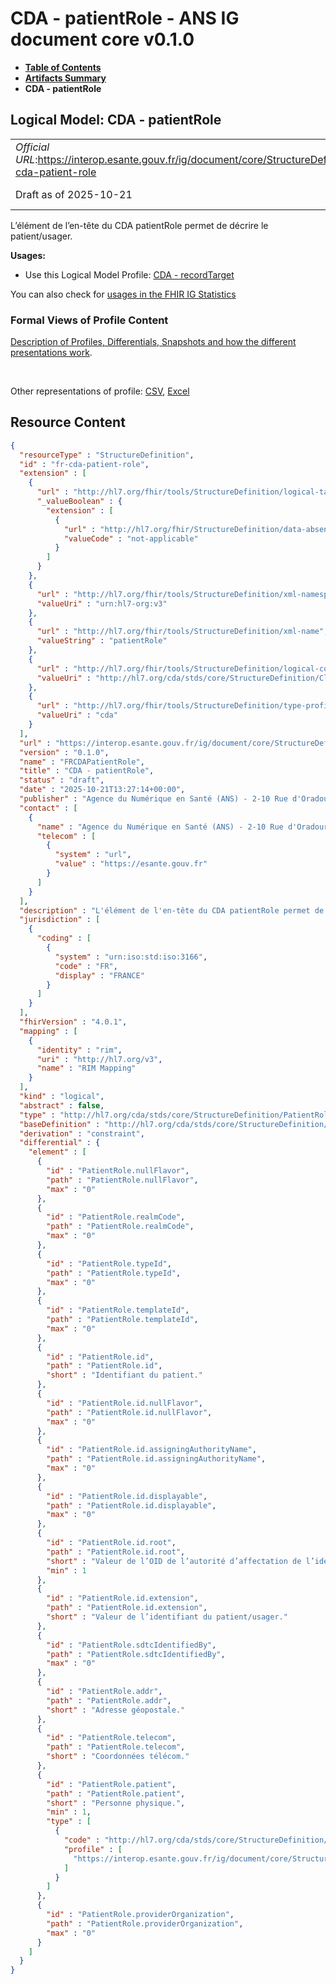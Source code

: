 # CDA - patientRole - ANS IG document core v0.1.0

* [**Table of Contents**](toc.md)
* [**Artifacts Summary**](artifacts.md)
* **CDA - patientRole**

## Logical Model: CDA - patientRole 

| | |
| :--- | :--- |
| *Official URL*:https://interop.esante.gouv.fr/ig/document/core/StructureDefinition/fr-cda-patient-role | *Version*:0.1.0 |
| Draft as of 2025-10-21 | *Computable Name*:FRCDAPatientRole |

 
L’élément de l’en-tête du CDA patientRole permet de décrire le patient/usager. 

**Usages:**

* Use this Logical Model Profile: [CDA - recordTarget](StructureDefinition-fr-cda-record-target.md)

You can also check for [usages in the FHIR IG Statistics](https://packages2.fhir.org/xig/ans.document.fr.core|current/StructureDefinition/fr-cda-patient-role)

### Formal Views of Profile Content

 [Description of Profiles, Differentials, Snapshots and how the different presentations work](http://build.fhir.org/ig/FHIR/ig-guidance/readingIgs.html#structure-definitions). 

 

Other representations of profile: [CSV](StructureDefinition-fr-cda-patient-role.csv), [Excel](StructureDefinition-fr-cda-patient-role.xlsx) 



## Resource Content

```json
{
  "resourceType" : "StructureDefinition",
  "id" : "fr-cda-patient-role",
  "extension" : [
    {
      "url" : "http://hl7.org/fhir/tools/StructureDefinition/logical-target",
      "_valueBoolean" : {
        "extension" : [
          {
            "url" : "http://hl7.org/fhir/StructureDefinition/data-absent-reason",
            "valueCode" : "not-applicable"
          }
        ]
      }
    },
    {
      "url" : "http://hl7.org/fhir/tools/StructureDefinition/xml-namespace",
      "valueUri" : "urn:hl7-org:v3"
    },
    {
      "url" : "http://hl7.org/fhir/tools/StructureDefinition/xml-name",
      "valueString" : "patientRole"
    },
    {
      "url" : "http://hl7.org/fhir/tools/StructureDefinition/logical-container",
      "valueUri" : "http://hl7.org/cda/stds/core/StructureDefinition/ClinicalDocument"
    },
    {
      "url" : "http://hl7.org/fhir/tools/StructureDefinition/type-profile-style",
      "valueUri" : "cda"
    }
  ],
  "url" : "https://interop.esante.gouv.fr/ig/document/core/StructureDefinition/fr-cda-patient-role",
  "version" : "0.1.0",
  "name" : "FRCDAPatientRole",
  "title" : "CDA - patientRole",
  "status" : "draft",
  "date" : "2025-10-21T13:27:14+00:00",
  "publisher" : "Agence du Numérique en Santé (ANS) - 2-10 Rue d'Oradour-sur-Glane, 75015 Paris",
  "contact" : [
    {
      "name" : "Agence du Numérique en Santé (ANS) - 2-10 Rue d'Oradour-sur-Glane, 75015 Paris",
      "telecom" : [
        {
          "system" : "url",
          "value" : "https://esante.gouv.fr"
        }
      ]
    }
  ],
  "description" : "L'élément de l'en-tête du CDA patientRole permet de décrire le patient/usager.",
  "jurisdiction" : [
    {
      "coding" : [
        {
          "system" : "urn:iso:std:iso:3166",
          "code" : "FR",
          "display" : "FRANCE"
        }
      ]
    }
  ],
  "fhirVersion" : "4.0.1",
  "mapping" : [
    {
      "identity" : "rim",
      "uri" : "http://hl7.org/v3",
      "name" : "RIM Mapping"
    }
  ],
  "kind" : "logical",
  "abstract" : false,
  "type" : "http://hl7.org/cda/stds/core/StructureDefinition/PatientRole",
  "baseDefinition" : "http://hl7.org/cda/stds/core/StructureDefinition/PatientRole",
  "derivation" : "constraint",
  "differential" : {
    "element" : [
      {
        "id" : "PatientRole.nullFlavor",
        "path" : "PatientRole.nullFlavor",
        "max" : "0"
      },
      {
        "id" : "PatientRole.realmCode",
        "path" : "PatientRole.realmCode",
        "max" : "0"
      },
      {
        "id" : "PatientRole.typeId",
        "path" : "PatientRole.typeId",
        "max" : "0"
      },
      {
        "id" : "PatientRole.templateId",
        "path" : "PatientRole.templateId",
        "max" : "0"
      },
      {
        "id" : "PatientRole.id",
        "path" : "PatientRole.id",
        "short" : "Identifiant du patient."
      },
      {
        "id" : "PatientRole.id.nullFlavor",
        "path" : "PatientRole.id.nullFlavor",
        "max" : "0"
      },
      {
        "id" : "PatientRole.id.assigningAuthorityName",
        "path" : "PatientRole.id.assigningAuthorityName",
        "max" : "0"
      },
      {
        "id" : "PatientRole.id.displayable",
        "path" : "PatientRole.id.displayable",
        "max" : "0"
      },
      {
        "id" : "PatientRole.id.root",
        "path" : "PatientRole.id.root",
        "short" : "Valeur de l’OID de l’autorité d’affectation de l’identifiant du patient/usager.",
        "min" : 1
      },
      {
        "id" : "PatientRole.id.extension",
        "path" : "PatientRole.id.extension",
        "short" : "Valeur de l’identifiant du patient/usager."
      },
      {
        "id" : "PatientRole.sdtcIdentifiedBy",
        "path" : "PatientRole.sdtcIdentifiedBy",
        "max" : "0"
      },
      {
        "id" : "PatientRole.addr",
        "path" : "PatientRole.addr",
        "short" : "Adresse géopostale."
      },
      {
        "id" : "PatientRole.telecom",
        "path" : "PatientRole.telecom",
        "short" : "Coordonnées télécom."
      },
      {
        "id" : "PatientRole.patient",
        "path" : "PatientRole.patient",
        "short" : "Personne physique.",
        "min" : 1,
        "type" : [
          {
            "code" : "http://hl7.org/cda/stds/core/StructureDefinition/Patient",
            "profile" : [
              "https://interop.esante.gouv.fr/ig/document/core/StructureDefinition/fr-cda-patient"
            ]
          }
        ]
      },
      {
        "id" : "PatientRole.providerOrganization",
        "path" : "PatientRole.providerOrganization",
        "max" : "0"
      }
    ]
  }
}

```
